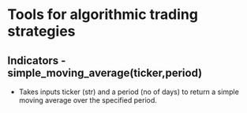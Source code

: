 # Tools for algorithmic trading strategies 

## Indicators - simple_moving_average(ticker,period)
*  Takes inputs ticker (str) and a period (no of days) to return a simple moving average over the specified period. 
